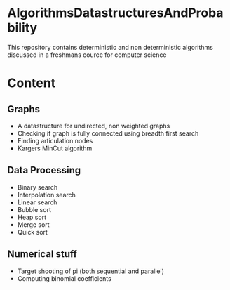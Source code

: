 # AlgorithmsDatastructuresAndProbability
This repository contains deterministic and non deterministic algorithms discussed in a freshmans cource for computer science

# Content
## Graphs
- A datastructure for undirected, non weighted graphs
- Checking if graph is fully connected using breadth first search
- Finding articulation nodes
- Kargers MinCut algorithm
## Data Processing
- Binary search
- Interpolation search
- Linear search
- Bubble sort
- Heap sort
- Merge sort
- Quick sort
## Numerical stuff
- Target shooting of pi (both sequential and parallel)
- Computing binomial coefficients
